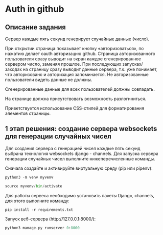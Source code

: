 # **Auth in github**

## **Описание задания**

Сервер каждые пять секунд генерирует случайные данные (число).

При открытии страница показывает кнопку «авторизоваться», по нажатию делает oauth авторизацию github. Страница авторизованного пользователя сразу выводит на экран каждое сгенерированное сервером число, заменяя прошлое. При последующих запусках/заходах на страницу сразу выводит данные сервера, т.к. уже понимает, что авторизовано и авторизация запоминается. Не авторизованные пользователи видеть данные не должны.

Сгенерированные данные для всех пользователей должны совпадать.

На странице должна присутствовать возможность разлогиниться.

Приветствуется использование CSS-стилей для форматирования элементов страницы.

## **1 этап решения: создание сервера websockets для генерации случайных чисел**

Для создания сервера с генерацией чисел каждые пять секунд выбрана технология websockets django - channels.
Для запуска сервера генерации случайных чисел выполните нижеперечисленные команды.

Сначала создайте и активируйте виртуальную среду (pip или pipenv):
```python
python3 -m venv myvenv
```
```python
source myvenv/bin/activate
```

Для работы сервеса необходимо установить пакеты Django, channels, для этого выполните команду:
```python
pip install -r requirements.txt
```
Запуск веб-сервера (http://127.0.0.1:8000/): 
```python
python3 manage.py runserver 0:8000 
